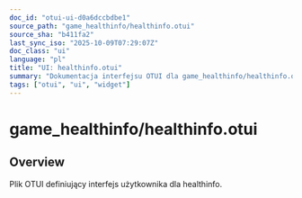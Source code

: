 ```yaml
---
doc_id: "otui-ui-d0a6dccbdbe1"
source_path: "game_healthinfo/healthinfo.otui"
source_sha: "b411fa2"
last_sync_iso: "2025-10-09T07:29:07Z"
doc_class: "ui"
language: "pl"
title: "UI: healthinfo.otui"
summary: "Dokumentacja interfejsu OTUI dla game_healthinfo/healthinfo.otui"
tags: ["otui", "ui", "widget"]
---
```


# game_healthinfo/healthinfo.otui

## Overview

Plik OTUI definiujący interfejs użytkownika dla healthinfo.
